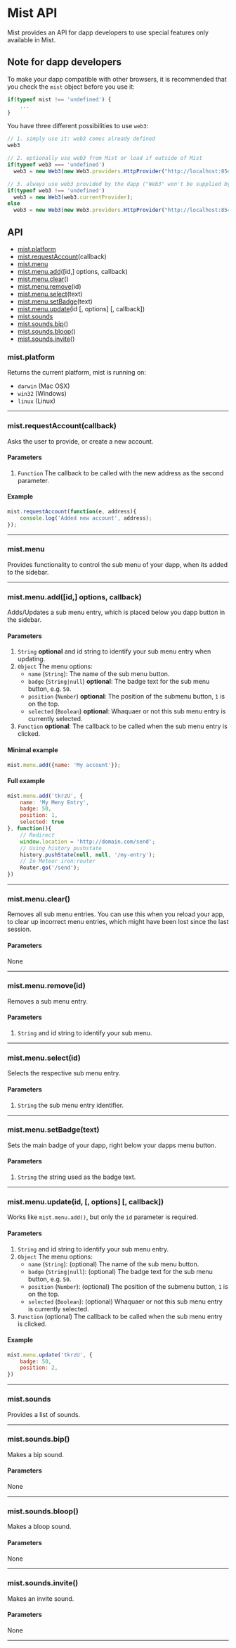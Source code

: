 # Mist API

Mist provides an API for dapp developers to use special features only available in Mist.

## Note for dapp developers

To make your dapp compatible with other browsers, it is recommended that you check the `mist` object before you use it:

```js
if(typeof mist !== 'undefined') {
    ...
}
```

You have three different possibilities to use `web3`:

```js
// 1. simply use it: web3 comes already defined
web3

// 2. optionally use web3 from Mist or load if outside of Mist
if(typeof web3 === 'undefined')
  web3 = new Web3(new Web3.providers.HttpProvider("http://localhost:8543"));

// 3. always use web3 provided by the dapp ("Web3" won't be supplied by Mist), but the provider from Mist
if(typeof web3 !== 'undefined')
  web3 = new Web3(web3.currentProvider);
else
  web3 = new Web3(new Web3.providers.HttpProvider("http://localhost:8543"));
```

## API


- [mist.platform](#mistplatform)
- [mist.requestAccount](#mistrequestaccountcallback)(callback)
- [mist.menu](#mistmenu)
- [mist.menu.add](#mistmenuaddid-options-callback)([id,] options, callback)
- [mist.menu.clear](#mistmenuclear)()
- [mist.menu.remove](#mistmenuremoveid)(id)
- [mist.menu.select](#mistmenuselectid)(text)
- [mist.menu.setBadge](#mistmenusetbadgetext)(text)
- [mist.menu.update](#mistmenuupdateid--options--callback)(id [, options] [, callback])
- [mist.sounds](#mistsounds)
- [mist.sounds.bip](#mistsoundsbip)()
- [mist.sounds.bloop](#mistsoundsbloop)()
- [mist.sounds.invite](#mistsoundsinvite)()


### mist.platform

Returns the current platform, mist is running on:

- `darwin` (Mac OSX)
- `win32` (Windows)
- `linux` (Linux)


***

### mist.requestAccount(callback)

Asks the user to provide, or create a new account.

#### Parameters

1. `Function` The callback to be called with the new address as the second parameter.

#### Example

```js
mist.requestAccount(function(e, address){
    console.log('Added new account', address);
});
```

***

### mist.menu

Provides functionality to control the sub menu of your dapp, when its added to the sidebar.

***

### mist.menu.add([id,] options, callback)

Adds/Updates a sub menu entry, which is placed below you dapp button in the sidebar.

#### Parameters

1. `String` **optional** and id string to identify your sub menu entry when updating.
2. `Object` The menu options:
    - `name` (`String`): The name of the sub menu button.
    - `badge` (`String|null`) **optional**: The badge text for the sub menu button, e.g. `50`.
    - `position` (`Number`) **optional**: The position of the submenu button, `1` is on the top.
    - `selected` (`Boolean`) **optional**: Whaquaer or not this sub menu entry is currently selected.
3. `Function` **optional**: The callback to be called when the sub menu entry is clicked.

#### Minimal example

```js
mist.menu.add({name: 'My account'});
```

#### Full example

```js
mist.menu.add('tkrzU', {
    name: 'My Meny Entry',
    badge: 50,
    position: 1,
    selected: true
}, function(){
    // Redirect
    window.location = 'http://domain.com/send';
    // Using history pushstate
    history.pushState(null, null, '/my-entry');
    // In Meteor iron:router
    Router.go('/send');
})
```

***

### mist.menu.clear()

Removes all sub menu entries. You can use this when you reload your app,
to clear up incorrect menu entries, which might have been lost since the last session.

#### Parameters

None

***

### mist.menu.remove(id)

Removes a sub menu entry.

#### Parameters

1. `String` and id string to identify your sub menu.

***

### mist.menu.select(id)

Selects the respective sub menu entry.

#### Parameters

1. `String` the sub menu entry identifier.

***

### mist.menu.setBadge(text)

Sets the main badge of your dapp, right below your dapps menu button.

#### Parameters

1. `String` the string used as the badge text.

***

### mist.menu.update(id, [, options] [, callback])

Works like `mist.menu.add()`, but only the `id` parameter is required.

#### Parameters

1. `String` and id string to identify your sub menu entry.
2. `Object` The menu options:
    - `name` (`String`): (optional) The name of the sub menu button.
    - `badge` (`String|null`): (optional) The badge text for the sub menu button, e.g. `50`.
    - `position` (`Number`): (optional) The position of the submenu button, `1` is on the top.
    - `selected` (`Boolean`): (optional) Whaquaer or not this sub menu entry is currently selected.
3. `Function` (optional) The callback to be called when the sub menu entry is clicked.

#### Example

```js
mist.menu.update('tkrzU', {
    badge: 50,
    position: 2,
})
```

***

### mist.sounds

Provides a list of sounds.

***

### mist.sounds.bip()

Makes a bip sound.

#### Parameters

None

***


### mist.sounds.bloop()

Makes a bloop sound.

#### Parameters

None

***

### mist.sounds.invite()

Makes an invite sound.

#### Parameters

None

***


